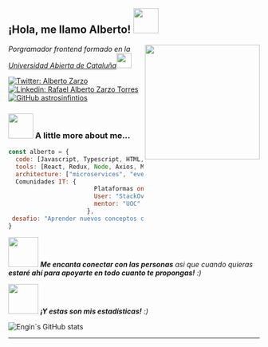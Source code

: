 <h2> ¡Hola, me llamo Alberto! <img src="https://media.giphy.com/media/mGcNjsfWAjY5AEZNw6/giphy.gif" width="50"></h2>
<img align='right' src="https://www.pngkit.com/png/full/41-410975_nerd-glasses-png-nerd-png.png" width="230">
<p><em>Porgramador frontend formado en la <a href="http://www.uoc.edu">Universidad Abierta de Cataluña</a><img src="https://media.giphy.com/media/fYSnHlufseco8Fh93Z/giphy.gif" width="30"></br>
</em></p>

[![Twitter: Alberto Zarzo](https://img.shields.io/twitter/follow/astrosinfinitos?style=social)](https://twitter.com/astrosinfinitos)
[![Linkedin: Rafael Alberto Zarzo Torres](https://img.shields.io/badge/-AlbertoZarzo-blue?style=flat-square&logo=Linkedin&logoColor=white&link=https://www.linkedin.com/in/albertozarzo/)](https://www.linkedin.com/in/albertozarzo/)
[![GitHub astrosinfintios](https://img.shields.io/github/followers/astrosinfinitos?label=follow&style=social)](https://github.com/astrosinfinitos)


### <img src="https://media.giphy.com/media/VgCDAzcKvsR6OM0uWg/giphy.gif" width="50"> A little more about me...  

```javascript
const alberto = {
  code: [Javascript, Typescript, HTML, CSS, SQL, Python, BashScript],
  tools: [React, Redux, Node, Axios, MySQL, Jest, Docker],
  architecture: ["microservices", "event-driven", "design system pattern"],
  Comunidades IT: {
                        Plataformas online: "Platzi, Udemy",
                        User: "StackOverFlow en español, AskUbuntu",
                        mentor: "UOC"
                      },
 desafio: "Aprender nuevos conceptos cada día"
}
```

<img src="https://media.giphy.com/media/LnQjpWaON8nhr21vNW/giphy.gif" width="60"> <em><b>Me encanta conectar con las personas</b> asi que cuando quieras <b>estaré ahí para apoyarte en todo cuanto te propongas!</b> :)</em>

<img src="https://media.giphy.com/media/LnQjpWaON8nhr21vNW/giphy.gif" width="60"> <em><b>¡Y estas son mis estadísticas!</b> :)</em>

![Engin`s GitHub stats](https://github-readme-stats.vercel.app/api?username=astrosinfinitos&show_icons=true&theme=radical)


---
